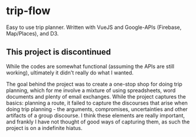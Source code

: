 # trip-flow
Easy to use trip planner.
Written with VueJS and Google-APIs (Firebase, Map/Places), and D3.

## This project is discontinued
While the codes are somewhat functional (assuming the APIs are still working), ultimately it didn't really do what I wanted.

The goal behind the project was to create a one-stop shop for doing trip planning, which for me involve a mixture of using spreadsheets, word documents and plenty of email exchanges. While the project captures the basics: planning a route, it failed to capture the discourses that arise when doing trip planning - the arguments, compromises, uncertainties and other artifacts of a group discourse.
I think these elements are really important, and frankly I have not thought of good ways of capturing them, as such the project is on a indefinite hiatus.
